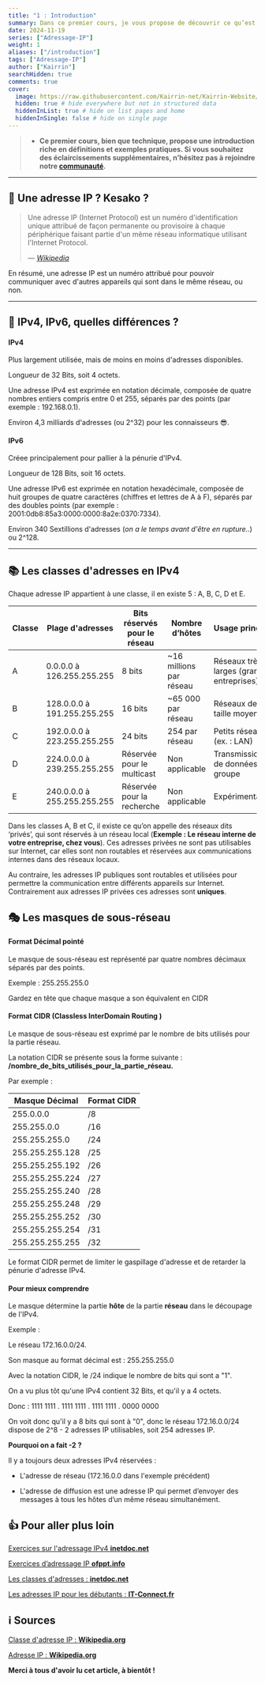 ```yaml
---
title: "1 : Introduction"
summary: Dans ce premier cours, je vous propose de découvrir ce qu’est l'adressage IP, ses usages etc.
date: 2024-11-19
series: ["Adressage-IP"]
weight: 1
aliases: ["/introduction"]
tags: ["Adressage-IP"]
author: ["Kairrin"]
searchHidden: true
comments: true
cover:
  image: https://raw.githubusercontent.com/Kairrin-net/Kairrin-Website/refs/heads/main/content/posts/adressage-ip/media/introduction.svg
  hidden: true # hide everywhere but not in structured data
  hiddenInList: true # hide on list pages and home
  hiddenInSingle: false # hide on single page
---
```


> - **Ce premier cours, bien que technique, propose une introduction riche en définitions et exemples pratiques. Si vous souhaitez des     éclaircissements supplémentaires, n’hésitez pas à rejoindre notre [communauté](https://discord.gg/MsAScXtavf).**

---

## 🔎 Une adresse IP ? Kesako ?

> Une adresse IP (Internet Protocol) est un numéro d'identification unique attribué de façon permanente ou provisoire à chaque périphérique faisant partie d'un même réseau informatique utilisant l'Internet Protocol. 
>
> — <cite>[Wikipedia](https://fr.wikipedia.org/wiki/Adresse_IP)</cite>

En résumé, une adresse IP est un numéro attribué pour pouvoir communiquer avec d'autres appareils qui sont dans le même réseau, ou non.

---

## 🧐 IPv4, IPv6, quelles différences ? 

#### IPv4

Plus largement utilisée, mais de moins en moins d'adresses disponibles.

Longueur de 32 Bits, soit 4 octets.

Une adresse IPv4 est exprimée en notation décimale, composée de quatre nombres entiers compris entre 0 et 255, séparés par des points (par exemple : 192.168.0.1).

Environ 4,3 milliards d'adresses (ou 2^32) pour les connaisseurs 😎.

#### IPv6

Créee principalement pour pallier à la pénurie d'IPv4.

Longueur de 128 Bits, soit 16 octets.

Une adresse IPv6 est exprimée en notation hexadécimale, composée de huit groupes de quatre caractères (chiffres et lettres de A à F), séparés par des doubles points (par exemple : 2001:0db8:85a3:0000:0000:8a2e:0370:7334).

Environ 340 Sextillions d'adresses (*on a le temps avant d'être en rupture..*) ou 2^128.

---

## 📚 Les classes d'adresses en IPv4

Chaque adresse IP appartient à une classe, il en existe 5 : A, B, C, D et E. 

| **Classe** | **Plage d'adresses**       | **Bits réservés pour le réseau** | **Nombre d’hôtes**      | **Usage principal**                     |
|------------|-----------------------------|-----------------------------------|--------------------------|------------------------------------------|
| A          | 0.0.0.0 à 126.255.255.255  | 8 bits                           | ~16 millions par réseau | Réseaux très larges (grandes entreprises)|
| B          | 128.0.0.0 à 191.255.255.255| 16 bits                          | ~65 000 par réseau      | Réseaux de taille moyenne               |
| C          | 192.0.0.0 à 223.255.255.255| 24 bits                          | 254 par réseau          | Petits réseaux (ex. : LAN)              |
| D          | 224.0.0.0 à 239.255.255.255| Réservée pour le multicast       | Non applicable          | Transmission de données en groupe       |
| E          | 240.0.0.0 à 255.255.255.255| Réservée pour la recherche       | Non applicable          | Expérimentation                         |

Dans les classes A, B et C, il existe ce qu’on appelle des réseaux dits ‘privés’, qui sont réservés à un réseau local (**Exemple : Le réseau interne de votre entreprise, chez vous**). Ces adresses privées ne sont pas utilisables sur Internet, car elles sont non routables et réservées aux communications internes dans des réseaux locaux.

Au contraire, les adresses IP publiques sont routables et utilisées pour permettre la communication entre différents appareils sur Internet. Contrairement aux adresses IP privées ces adresses sont **uniques**.

## 🎭 Les masques de sous-réseau

#### Format Décimal pointé

Le masque de sous-réseau est représenté par quatre nombres décimaux séparés par des points.

Exemple : 255.255.255.0 

Gardez en tête que chaque masque a son équivalent en CIDR

#### Format CIDR (Classless InterDomain Routing )

Le masque de sous-réseau est exprimé par le nombre de bits utilisés pour la partie réseau.

La notation CIDR se présente sous la forme suivante : **/nombre_de_bits_utilisés_pour_la_partie_réseau.**

Par exemple : 

| **Masque Décimal**      | **Format CIDR** |
|--------------------------|-----------------|
| 255.0.0.0               | /8              |
| 255.255.0.0             | /16             |
| 255.255.255.0           | /24             |
| 255.255.255.128         | /25             |
| 255.255.255.192         | /26             |
| 255.255.255.224         | /27             |
| 255.255.255.240         | /28             |
| 255.255.255.248         | /29             |
| 255.255.255.252         | /30             |
| 255.255.255.254         | /31             |
| 255.255.255.255         | /32             |

Le format CIDR permet de limiter le gaspillage d'adresse et de retarder la pénurie d'adresse IPv4.

#### Pour mieux comprendre

Le masque détermine la partie **hôte** de la partie **réseau** dans le découpage de l'IPv4.

Exemple : 

Le réseau 172.16.0.0/24.

Son masque au format décimal est : 255.255.255.0 

Avec la notation CIDR, le /24 indique le nombre de bits qui sont a "1".

On a vu plus tôt qu'une IPv4 contient 32 Bits, et qu'il y a 4 octets.

Donc : 1111 1111 . 1111 1111 . 1111 1111 . 0000 0000

On voit donc qu'il y a 8 bits qui sont à "0", donc le réseau 172.16.0.0/24 dispose de 2^8 - 2 adresses IP utilisables, soit 254 adresses IP.

**Pourquoi on a fait -2 ?**

Il y a toujours deux adresses IPv4 réservées :

- L'adresse de réseau (172.16.0.0 dans l'exemple précédent)

- L'adresse de diffusion est une adresse IP qui permet d’envoyer des messages à tous les hôtes d’un même réseau simultanément. 

## 👍 Pour aller plus loin

[Exercices sur l'adressage IPv4 **inetdoc.net**](https://www.inetdoc.net/articles/adressage.ipv4/adressage.ipv4.exercises.html)

[Exercices d’adressage IP **ofppt.info**](https://ofppt.info/exercices-dadressage-ip/)

[Les classes d'adresses : **inetdoc.net**](https://www.inetdoc.net/articles/adressage.ipv4/adressage.ipv4.class.html)

[Les adresses IP pour les débutants : **IT-Connect.fr**](https://www.it-connect.fr/les-adresses-ip-pour-les-debutants/#III_Adresses_IPv4_et_IPv6)


## ℹ️ Sources

[Classe d'adresse IP : **Wikipedia.org**](https://fr.wikipedia.org/wiki/Classe_d%27adresse_IP)

[Adresse IP : **Wikipedia.org**](https://fr.wikipedia.org/wiki/Adresse_IP)


**Merci à tous d'avoir lu cet article, à bientôt !**


